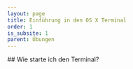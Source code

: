 ```yaml
---
layout: page
title: Einführung in den OS X Terminal
order: 1
is_subsite: 1
parent: Übungen
---
```

<body class="theme-base-0d">
## Wie starte ich den Terminal?
